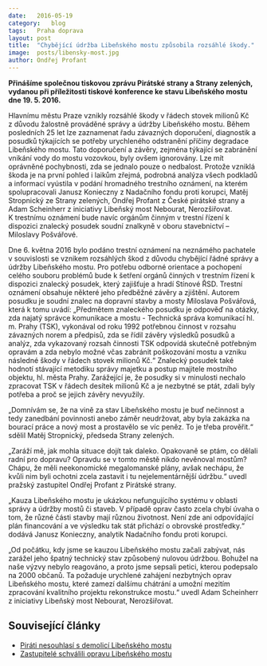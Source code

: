 ```yaml
---
date:	2016-05-19
category:	blog
tags:	Praha doprava
layout:	post
title:	"Chybějící údržba Libeňského mostu způsobila rozsáhlé škody." 
image:	posts/libensky-most.jpg
author:	Ondřej Profant
---
```


**Přinášíme společnou tiskovou zprávu Pirátské strany a Strany zelených, vydanou při příležitosti tiskové konference ke stavu Libeňského mostu dne 19. 5. 2016.**

Hlavnímu městu Praze vznikly rozsáhlé škody v řádech stovek milionů Kč z důvodu žalostně prováděné správy a údržby Libeňského mostu. Během posledních 25 let lze zaznamenat řadu závazných doporučení, diagnostik a posudků týkajících se potřeby urychleného odstranění příčiny degradace Libeňského mostu. Tato doporučení a závěry, zejména týkající se zabránění vnikání vody do mostu vozovkou, byly ovšem ignorovány. Lze mít oprávněné pochybnosti, zda se jednalo pouze o nedbalost. Protože vzniklá škoda je na první pohled i laikům zřejmá, podrobná analýza všech podkladů a informací vyústila v podání hromadného trestního oznámení, na kterém spolupracovali Janusz Konieczny z Nadačního fondu proti korupci, Matěj Stropnický ze Strany zelených, Ondřej Profant z České pirátské strany a Adam Scheinherr z iniciativy Libeňský most Nebourat, Nerozšiřovat. K trestnímu oznámení bude navíc orgánům činným v trestní řízení k dispozici znalecký posudek soudní znalkyně v oboru stavebnictví – Miloslavy Pošvářové.

Dne 6. května 2016 bylo podáno trestní oznámení na neznámého pachatele v souvislosti se vznikem rozsáhlých škod z důvodu chybějící řádné správy a údržby Libeňského mostu. Pro potřebu odborné orientace a pochopení celého souboru problémů bude k šetření orgánů činných v trestním řízení k dispozici znalecký posudek, který zajišťuje a hradí Stínové ŘSD. Trestní oznámení obsahuje některé jeho předběžné závěry a zjištění. Autorem posudku je soudní znalec na dopravní stavby a mosty Miloslava Pošvářová, která k tomu uvádí: „Předmětem znaleckého posudku je odpověď na otázky, zda najatý správce komunikace a mostu - Technická správa komunikací hl. m. Prahy (TSK), vykonával od roku 1992 potřebnou činnost v rozsahu závazných norem a předpisů, zda se řídil závěry výsledků posudků a analýz, zda vykazovaný rozsah činnosti TSK odpovídá skutečně potřebným opravám a zda nebylo možné včas zabránit poškozování mostu a vzniku následné škody v řádech stovek milionů Kč.“ Znalecký posudek také hodnotí stávající metodiku správy majetku a postup majitele mostního objektu, hl. města Prahy.  Zarážející je, že posudky si v minulosti nechalo zpracovat TSK v řádech desítek milionů Kč a je nezbytné se ptát, zdali byly potřeba a proč se jejich závěry nevyužily.

„Domnívám se, že na vině za stav Libeňského mostu je buď nečinnost a tedy zanedbání povinnosti anebo záměr neudržovat, aby byla zakázka na bourací práce a nový most a prostavělo se víc peněz. To je třeba prověřit.“ sdělil Matěj Stropnický, předseda Strany zelených.
 
„Zaráží mě, jak mohla situace dojít tak daleko. Opakovaně se ptám, co dělali radní pro dopravu? Opravdu se v tomto městě nikdo nevěnoval mostům? Chápu, že měli neekonomické megalomanské plány, avšak nechápu, že kvůli nim byli ochotni zcela zastavit i tu nejelementárnější údržbu.“ uvedl pražský zastupitel Ondřej Profant z Pirátské strany. 

„Kauza Libeňského mostu je ukázkou nefungujícího systému v oblasti správy a údržby mostů či staveb. V případě oprav často zcela chybí úvaha o tom, že různé části stavby mají různou životnost. Není zde ani odpovídající plán financování a ve výsledku tak stát přichází o obrovské prostředky.“ dodává Janusz Konieczny, analytik Nadačního fondu proti korupci.

„Od počátku, kdy jsme se kauzou Libeňského mostu začali zabývat, nás zarážel jeho špatný technický stav způsobený nulovou údržbou. Bohužel na naše výzvy nebylo reagováno, a proto jsme sepsali petici, kterou podepsalo na 2000 občanů. Ta požaduje urychlené zahájení nezbytných oprav Libeňského mostu, které zamezí dalšímu chátrání a umožní mezitím zpracování kvalitního projektu rekonstrukce mostu.“ uvedl Adam Scheinherr z iniciativy Libeňský most Nebourat, Nerozšiřovat. 

## Související články 

* [Piráti nesouhlasí s demolicí Libeňského mostu](https://praha.pirati.cz/libensky-most.html)
* [Zastupitelé schválili opravu Libeňského mostu](https://praha.pirati.cz/zastupitelstvo-unor-2016.html)
